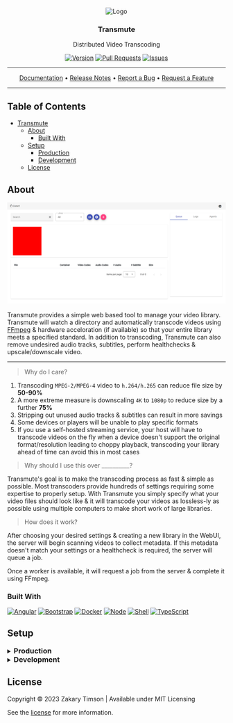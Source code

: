 <!-- Header -->
<div id="top" align="center">
  <br />
  
  <!-- Logo -->
  <img src="https://git.zakscode.com/repo-avatars/b497daaf22a214fe6d6cc35b8ec217cd22401b668dff93dcfcc7557bd8a46d96" alt="Logo" width="200" height="200">

  <!-- Title -->
  ### Transmute
  
  <!-- Description -->
  Distributed Video Transcoding

  <!-- Repo badges -->
  [![Version](https://img.shields.io/badge/dynamic/json.svg?label=Version&style=for-the-badge&url=https://git.zakscode.com/api/v1/repos/ztimson/Transmute/tags&query=$[0].name)](https://git.zakscode.com/ztimson/Transmute/tags)
  [![Pull Requests](https://img.shields.io/badge/dynamic/json.svg?label=Pull%20Requests&style=for-the-badge&url=https://git.zakscode.com/api/v1/repos/ztimson/Transmute&query=open_pr_counter)](https://git.zakscode.com/ztimson/Transmute/pulls)
  [![Issues](https://img.shields.io/badge/dynamic/json.svg?label=Issues&style=for-the-badge&url=https://git.zakscode.com/api/v1/repos/ztimson/Transmute&query=open_issues_count)](https://git.zakscode.com/ztimson/template/issues)

  <!-- Links -->
  ---
  <div>
    <a href="https://git.zakscode.com/ztimson/Transmute/wiki" target="_blank">Documentation</a>
    • <a href="https://git.zakscode.com/ztimson/Transmute/releases" target="_blank">Release Notes</a>
    • <a href="https://git.zakscode.com/ztimson/Transmute/issues/new?template=.github%2fissue_template%2fbug.md" target="_blank">Report a Bug</a>
    • <a href="https://git.zakscode.com/ztimson/Transmute/issues/new?template=.github%2fissue_template%2fenhancement.md" target="_blank">Request a Feature</a>
  </div>

  ---
</div>

## Table of Contents
- [Transmute](#top)
  - [About](#about)
    - [Built With](#built-with)
  - [Setup](#setup)
    - [Production](#production)
    - [Development](#development)
  - [License](#license)

## About

![Placeholder Screenshot](./docs/images/screenshot.png)

Transmute provides a simple web based tool to manage your video library. Transmute will watch a directory and automatically
transcode videos using [FFmpeg](https://ffmpeg.org/) & hardware acceloration (if available) so that your entire library 
meets a specified standard. In addition to transcoding, Transmute can also remove undesired audio tracks, subtitles, 
perform healthchecks & upscale/downscale video.

---

> Why do I care?

1. Transcoding `MPEG-2/MPEG-4` video to `h.264/h.265` can reduce file size by **50-90%**
2. A more extreme measure is downscaling `4K` to `1080p` to reduce size by a further **75%**
3. Stripping out unused audio tracks & subtitles can result in more savings
4. Some devices or players will be unable to play specific formats
5. If you use a self-hosted streaming service, your host will have to transcode videos on the fly when a device doesn't 
support the original format/resolution leading to choppy playback, transcoding your library ahead of time can avoid this
in most cases

> Why should I use this over __________?

Transmute's goal is to make the transcoding process as fast & simple as possible. Most transcoders provide hundreds of 
settings requiring some expertise to properly setup. With Transmute you simply specify what your video files should look
like & it will transcode your videos as lossless-ly as possible using multiple computers to make short work of large
libraries.

> How does it work?

After choosing your desired settings & creating a new library in the WebUI, the server will begin scanning videos to 
collect metadata. If this metadata doesn't match your settings or a healthcheck is required, the server will queue a job.

Once a worker is available, it will request a job from the server & complete it using FFmpeg.

### Built With
[![Angular](https://img.shields.io/badge/Angular-DD0031?style=for-the-badge&logo=angular)](https://angular.io/)
[![Bootstrap](https://img.shields.io/badge/Bootstrap-563D7C?style=for-the-badge&logo=bootstrap&logoColor=white)](https://getbootstrap.com)
[![Docker](https://img.shields.io/badge/Docker-384d54?style=for-the-badge&logo=docker)](https://docker.com/)
[![Node](https://img.shields.io/badge/Node.js-000000?style=for-the-badge&logo=nodedotjs)](https://nodejs.org/)
[![Shell](https://img.shields.io/badge/Shell-000000?style=for-the-badge&logo=windowsterminal&logoColor=00ff00)](https://en.wikipedia.org/wiki/Shell_script)
[![TypeScript](https://img.shields.io/badge/TypeScript-3178C6?style=for-the-badge&logo=typescript&logoColor=white)](https://typescriptlang.org/)

## Setup

<details>
<summary>
  <h3 style="display: inline">Production</h3>
</summary>

#### Prerequisites
- [Docker](https://www.docker.com/products/docker-desktop/)

#### Instructions
1. Download the [example compose file](https://gitlab.zakscode.com/zakscode/transmute/transmute/-/blob/main/docker-compose.yml) on your server: `curl -o transmute.yml https://gitlab.zakscode.com/zakscode/transmute/transmute/-/raw/main/docker-compose.yml`
2. Read the [Configuration Guide](https://gitlab.zakscode.com/zakscode/transmute/transmute/-/wikis/home) & edit the compose file accordingly
3. Run the compose file:
    - Using Docker Compose: `docker compose -f transmute.yml up`
    - Using Docker Swarm: `docker stack deploy transmute -c transmute.yml`

</details>

<details>
<summary>
  <h3 style="display: inline">Development</h3>
</summary>

#### Prerequisites
- [Git](https://git-scm.com/downloads)
- [Node](https://nodejs.org/en/download)
- [FFmpeg](https://ffmpeg.org/download.html)
- [Docker](https://www.docker.com/products/docker-desktop/)

#### Instructions
1. Clone this project: `git clone `
2. Pull the submodules: `git submodule update --remote --init`
3. Checkout the latest: `git submodule foreach git switch develop`
4. Install dependencies: `git submodule foreach npm i`
5. Link common:
	1. Link common to npm: `cd common && npm link`
	2. Link common to client (re-run after every `npm install`): `cd ../client && npm link @transmute/common`
	3. Link common to server (re-run after every `npm install`): `cd ../server && npm link @transmute/common`
	4. Link common to worker (re-run after every `npm install`): `cd ../worker && npm link @transmute/common`
6. Start each project as needed:
	- Start common: `cd ../common && npm run watch`
	- Start client: `cd ../client && npm run start`
	- Start server: `cd ../server && npm run start`
	- Start worker: `cd ../worker && npm run start`

</details>

## License
Copyright © 2023 Zakary Timson | Available under MIT Licensing

See the [license](./LICENSE) for more information.
